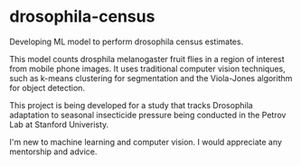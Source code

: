 # drosophila-census
Developing ML model to perform drosophila census estimates.

This model counts drosphila melanogaster fruit flies in a region of interest from mobile phone images. It uses traditional computer vision techniques, such as k-means clustering for segmentation and the Viola-Jones algorithm for object detection.

This project is being developed for a study that tracks Drosophila adaptation to seasonal insecticide pressure being conducted in the Petrov Lab at Stanford Univeristy.

I'm new to machine learning and computer vision. I would appreciate any mentorship and advice.
